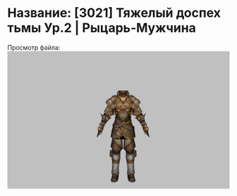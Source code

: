 # Название: [3021] Тяжелый доспех тьмы Ур.2 | Рыцарь-Мужчина

Просмотр файла:
![p000004.png](p000004.png)
